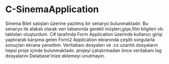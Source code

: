 # C-SinemaApplication

Sinema Bilet satışları üzerine yazılmış bir senaryo bulunmaktadır. Bu senaryo ile alakalı olarak veri tabanında gerekli müşteri,gişe,film bilgileri vb. tabloları oluşturdum. C# tarafında Form Application üzerinde kullanıcı girişi yaptırarak karşıma gelen Form2 Application ekranında çeşitli sorgularla sonuçları ekrana yansıttım. Veritabanı dosyaları ve .cs uzantılı dosyaların hepsi proje içinde bulunmaktadır. projeyi çalıştırmadan önce veritabanı log dosyalarını Database'inize eklemeyi unutmayın.
